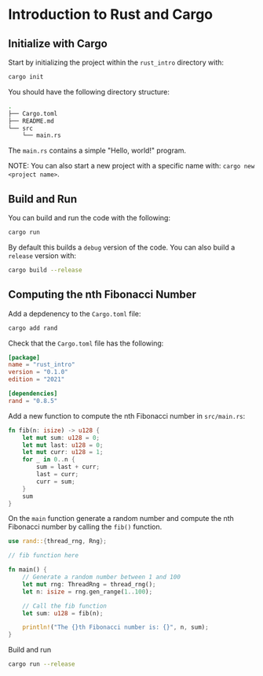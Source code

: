 # Introduction to Rust and Cargo

## Initialize with Cargo

Start by initializing the project within the `rust_intro` directory with:
```bash
cargo init
```

You should have the following directory structure:
```bash
.
├── Cargo.toml
├── README.md
└── src
    └── main.rs
```
The `main.rs` contains a simple "Hello, world!" program.

NOTE: You can also start a new project with a specific name with: `cargo new <project name>`.

## Build and Run

You can build and run the code with the following:
```bash
cargo run
```
By default this builds a `debug` version of the code. You can also build a `release` version with:
```bash
cargo build --release
```

## Computing the nth Fibonacci Number

Add a depdenency to the `Cargo.toml` file:
```bash
cargo add rand
```
Check that the `Cargo.toml` file has the following:
```toml
[package]
name = "rust_intro"
version = "0.1.0"
edition = "2021"

[dependencies]
rand = "0.8.5"
```

Add a new function to compute the nth Fibonacci number in `src/main.rs`:
```rust
fn fib(n: isize) -> u128 {
    let mut sum: u128 = 0;
    let mut last: u128 = 0;
    let mut curr: u128 = 1;
    for _ in 0..n {
        sum = last + curr;
        last = curr;
        curr = sum;
    }
    sum
}
```

On the `main` function generate a random number and compute the nth Fibonacci number by calling the `fib()` function.

```rust
use rand::{thread_rng, Rng};

// fib function here

fn main() {
    // Generate a random number between 1 and 100
    let mut rng: ThreadRng = thread_rng();
    let n: isize = rng.gen_range(1..100);

    // Call the fib function
    let sum: u128 = fib(n);

    println!("The {}th Fibonacci number is: {}", n, sum);
}
```

Build and run
```bash
cargo run --release
```
